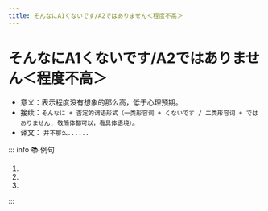 ```yaml
---
title: そんなにA1くないです/A2ではありません＜程度不高＞
---
```


# そんなにA1くないです/A2ではありません＜程度不高＞

- 意义：表示程度没有想象的那么高，低于心理预期。
- 接续：`そんなに + 否定的谓语形式（一类形容词 + くないです / 二类形容词 + ではありません, 敬简体都可以，看具体语境）`。
- 译文： `并不那么......`

::: info :books: 例句

1. <grammer-content sentence="でも、[漢字/かんじ]は[簡単/かんたん]ですね。" trans='但是，汉字还是挺简单的呢。' />
   <grammer-content sentence="**そんなに**[簡単/かんたん]**ではありません**。" trans='并不那么简单。' />
2. <grammer-content sentence="[会費/かいひ]は**そんなに**[高/たか]**くないです**。" trans='会费也没那么高嘛。' />
3. <grammer-content sentence="この[本/ほん]は**そんなに**おもしる**くありませんです**。" trans='这本书也没想象的那么有趣嘛。' />

:::
